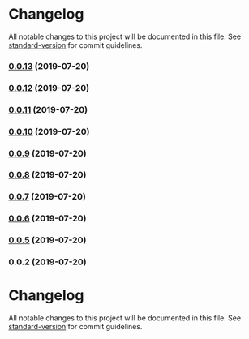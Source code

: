 # Changelog

All notable changes to this project will be documented in this file. See [standard-version](https://github.com/conventional-changelog/standard-version) for commit guidelines.

### [0.0.13](https://github.com/sanscheese/eslint-config/compare/v0.0.12...v0.0.13) (2019-07-20)



### [0.0.12](https://github.com/sanscheese/eslint-config/compare/v0.0.11...v0.0.12) (2019-07-20)



### [0.0.11](https://github.com/sanscheese/eslint-config/compare/v0.0.10...v0.0.11) (2019-07-20)



### [0.0.10](https://github.com/sanscheese/eslint-config/compare/v0.0.9...v0.0.10) (2019-07-20)



### [0.0.9](https://github.com/sanscheese/eslint-config/compare/v0.0.8...v0.0.9) (2019-07-20)



### [0.0.8](https://github.com/sanscheese/eslint-config/compare/v0.0.7...v0.0.8) (2019-07-20)



### [0.0.7](https://github.com/sanscheese/eslint-config/compare/v0.0.6...v0.0.7) (2019-07-20)



### [0.0.6](https://github.com/sanscheese/eslint-config/compare/v0.0.5...v0.0.6) (2019-07-20)



### [0.0.5](https://github.com/sanscheese/eslint-config/compare/v0.0.4...v0.0.5) (2019-07-20)



### 0.0.2 (2019-07-20)



# Changelog

All notable changes to this project will be documented in this file. See [standard-version](https://github.com/conventional-changelog/standard-version) for commit guidelines.
